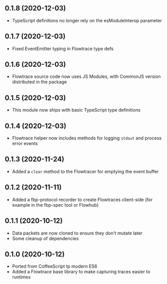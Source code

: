 ## 0.1.8 (2020-12-03)

* TypeScript definitions no longer rely on the esModuleInterop parameter

## 0.1.7 (2020-12-03)

* Fixed EventEmitter typing in Flowtrace type defs

## 0.1.6 (2020-12-03)

* Flowtrace source code now uses JS Modules, with CommonJS version distributed in the package

## 0.1.5 (2020-12-03)

* This module now ships with basic TypeScript type definitions

## 0.1.4 (2020-12-03)

* Flowtrace helper now includes methods for logging `stdout` and process error events

## 0.1.3 (2020-11-24)

* Added a `clear` method to the Flowtracer for emptying the event buffer

## 0.1.2 (2020-11-11)

* Added a fbp-protocol recorder to create Flowtraces client-side (for example in the fbp-spec tool or Flowhub)

## 0.1.1 (2020-10-12)

* Data packets are now cloned to ensure they don't mutate later
* Some cleanup of dependencies

## 0.1.0 (2020-10-12)

* Ported from CoffeeScript tp modern ES6
* Added a Flowtrace base library to make capturing traces easier to runtimes
